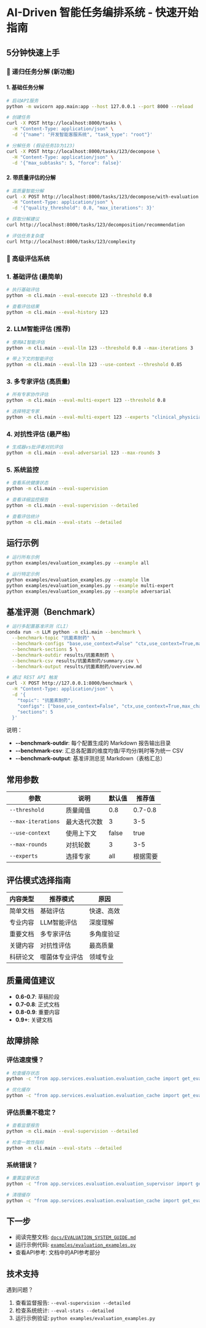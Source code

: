# AI-Driven 智能任务编排系统 - 快速开始指南

## 5分钟快速上手

### 🚀 递归任务分解 (新功能)

#### 1. 基础任务分解
```bash
# 启动API服务
python -m uvicorn app.main:app --host 127.0.0.1 --port 8000 --reload

# 创建任务
curl -X POST http://localhost:8000/tasks \
  -H "Content-Type: application/json" \
  -d '{"name": "开发智能客服系统", "task_type": "root"}'

# 分解任务 (假设任务ID为123)
curl -X POST http://localhost:8000/tasks/123/decompose \
  -H "Content-Type: application/json" \
  -d '{"max_subtasks": 5, "force": false}'
```

#### 2. 带质量评估的分解
```bash
# 高质量智能分解
curl -X POST http://localhost:8000/tasks/123/decompose/with-evaluation \
  -H "Content-Type: application/json" \
  -d '{"quality_threshold": 0.8, "max_iterations": 3}'

# 获取分解建议
curl http://localhost:8000/tasks/123/decomposition/recommendation

# 评估任务复杂度
curl http://localhost:8000/tasks/123/complexity
```

### 🎯 高级评估系统

### 1. 基础评估 (最简单)

```bash
# 执行基础评估
python -m cli.main --eval-execute 123 --threshold 0.8

# 查看评估结果
python -m cli.main --eval-history 123
```

### 2. LLM智能评估 (推荐)

```bash
# 使用AI智能评估
python -m cli.main --eval-llm 123 --threshold 0.8 --max-iterations 3

# 带上下文的智能评估
python -m cli.main --eval-llm 123 --use-context --threshold 0.85
```

### 3. 多专家评估 (高质量)

```bash
# 所有专家协作评估
python -m cli.main --eval-multi-expert 123 --threshold 0.8

# 选择特定专家
python -m cli.main --eval-multi-expert 123 --experts "clinical_physician,regulatory_expert"
```

### 4. 对抗性评估 (最严格)

```bash
# 生成器vs批评者对抗评估
python -m cli.main --eval-adversarial 123 --max-rounds 3
```

### 5. 系统监控

```bash
# 查看系统健康状态
python -m cli.main --eval-supervision

# 查看详细监控报告
python -m cli.main --eval-supervision --detailed

# 查看评估统计
python -m cli.main --eval-stats --detailed
```

## 运行示例

```bash
# 运行所有示例
python examples/evaluation_examples.py --example all

# 运行特定示例
python examples/evaluation_examples.py --example llm
python examples/evaluation_examples.py --example multi-expert
python examples/evaluation_examples.py --example adversarial
```

## 基准评测（Benchmark）

```bash
# 运行多配置基准评测（CLI）
conda run -n LLM python -m cli.main --benchmark \
  --benchmark-topic "抗菌素耐药" \
  --benchmark-configs "base,use_context=False" "ctx,use_context=True,max_chars=3000,semantic_k=5" \
  --benchmark-sections 5 \
  --benchmark-outdir results/抗菌素耐药 \
  --benchmark-csv results/抗菌素耐药/summary.csv \
  --benchmark-output results/抗菌素耐药/overview.md

# 通过 REST API 触发
curl -X POST http://127.0.0.1:8000/benchmark \
  -H "Content-Type: application/json" \
  -d '{
    "topic": "抗菌素耐药",
    "configs": ["base,use_context=False", "ctx,use_context=True,max_chars=3000,semantic_k=5"],
    "sections": 5
  }'
```

说明：
- **--benchmark-outdir**: 每个配置生成的 Markdown 报告输出目录
- **--benchmark-csv**: 汇总各配置的维度均值/平均分/耗时等为统一 CSV
- **--benchmark-output**: 基准评测总览 Markdown（表格汇总）

## 常用参数

| 参数 | 说明 | 默认值 | 推荐值 |
|------|------|--------|--------|
| `--threshold` | 质量阈值 | 0.8 | 0.7-0.8 |
| `--max-iterations` | 最大迭代次数 | 3 | 3-5 |
| `--use-context` | 使用上下文 | false | true |
| `--max-rounds` | 对抗轮数 | 3 | 3-5 |
| `--experts` | 选择专家 | all | 根据需要 |

## 评估模式选择指南

| 内容类型 | 推荐模式 | 原因 |
|----------|----------|------|
| 简单文档 | 基础评估 | 快速、高效 |
| 专业内容 | LLM智能评估 | 深度理解 |
| 重要文档 | 多专家评估 | 多角度验证 |
| 关键内容 | 对抗性评估 | 最高质量 |
| 科研论文 | 噬菌体专业评估 | 领域专业 |

## 质量阈值建议

- **0.6-0.7**: 草稿阶段
- **0.7-0.8**: 正式文档
- **0.8-0.9**: 重要内容
- **0.9+**: 关键文档

## 故障排除

### 评估速度慢？
```bash
# 检查缓存状态
python -c "from app.services.evaluation.evaluation_cache import get_evaluation_cache; print(get_evaluation_cache().get_cache_stats())"

# 优化缓存
python -c "from app.services.evaluation.evaluation_cache import get_evaluation_cache; get_evaluation_cache().optimize_cache()"
```

### 评估质量不稳定？
```bash
# 查看监督报告
python -m cli.main --eval-supervision --detailed

# 检查一致性指标
python -m cli.main --eval-stats --detailed
```

### 系统错误？
```bash
# 重置监督状态
python -c "from app.services.evaluation.evaluation_supervisor import get_evaluation_supervisor; get_evaluation_supervisor().reset_supervision_state()"

# 清理缓存
python -c "from app.services.evaluation.evaluation_cache import get_evaluation_cache; get_evaluation_cache().clear_cache()"
```

## 下一步

- 阅读完整文档: [`docs/EVALUATION_SYSTEM_GUIDE.md`](EVALUATION_SYSTEM_GUIDE.md)
- 运行示例代码: [`examples/evaluation_examples.py`](../examples/evaluation_examples.py)
- 查看API参考: 文档中的API参考部分

## 技术支持

遇到问题？
1. 查看监督报告: `--eval-supervision --detailed`
2. 检查系统统计: `--eval-stats --detailed`
3. 运行示例验证: `python examples/evaluation_examples.py`

